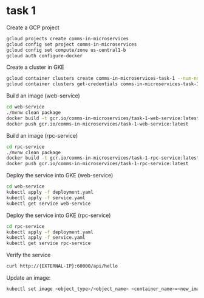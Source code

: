 # task 1

Create a GCP project

```sh
gcloud projects create comms-in-microservices
gcloud config set project comms-in-microservices
gcloud config set compute/zone us-central1-b
gcloud auth configure-docker
```

Create a cluster in GKE

```sh
gcloud container clusters create comms-in-microservices-task-1 --num-nodes=3 "n1-standard-1" --disk-type="pd-standard" --disk-size="10GB"
gcloud container clusters get-credentials comms-in-microservices-task-1
```

Build an image (web-service)

```sh
cd web-service
./mvnw clean package
docker build -t gcr.io/comms-in-microservices/task-1-web-service:latest .
docker push gcr.io/comms-in-microservices/task-1-web-service:latest
```

Build an image (rpc-service)

```sh
cd rpc-service
./mvnw clean package
docker build -t gcr.io/comms-in-microservices/task-1-rpc-service:latest .
docker push gcr.io/comms-in-microservices/task-1-rpc-service:latest
```

Deploy the service into GKE (web-service)

```sh
cd web-service
kubectl apply -f deployment.yaml
kubectl apply -f service.yaml
kubectl get service web-service
```

Deploy the service into GKE (rpc-service)

```sh
cd rpc-service
kubectl apply -f deployment.yaml
kubectl apply -f service.yaml
kubectl get service rpc-service
```

Verify the service

```sh
curl http://{EXTERNAL-IP}:60000/api/hello
```

Update an image:

```sh
kubectl set image <object_type>/<object_name> <container_name>=<new_image_to_use>
```
